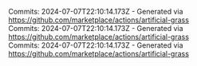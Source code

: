 Commits: 2024-07-07T22:10:14.173Z - Generated via https://github.com/marketplace/actions/artificial-grass
<br>
Commits: 2024-07-07T22:10:14.173Z - Generated via https://github.com/marketplace/actions/artificial-grass
<br>
Commits: 2024-07-07T22:10:14.173Z - Generated via https://github.com/marketplace/actions/artificial-grass
<br>
